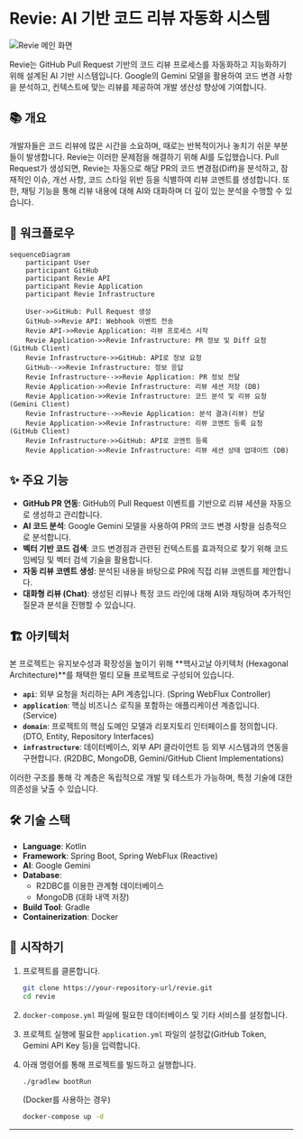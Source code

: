 # Revie: AI 기반 코드 리뷰 자동화 시스템

![Revie 메인 화면](https://github.com/user-attachments/assets/e5de2695-fc99-48ec-b23e-e0539cafda0d)

Revie는 GitHub Pull Request 기반의 코드 리뷰 프로세스를 자동화하고 지능화하기 위해 설계된 AI 기반 시스템입니다. Google의 Gemini 모델을 활용하여 코드 변경 사항을 분석하고, 컨텍스트에 맞는 리뷰를 제공하여 개발 생산성 향상에 기여합니다.

## 📚 개요

개발자들은 코드 리뷰에 많은 시간을 소요하며, 때로는 반복적이거나 놓치기 쉬운 부분들이 발생합니다. Revie는 이러한 문제점을 해결하기 위해 AI를 도입했습니다. Pull Request가 생성되면, Revie는 자동으로 해당 PR의 코드 변경점(Diff)을 분석하고, 잠재적인 이슈, 개선 사항, 코드 스타일 위반 등을 식별하여 리뷰 코멘트를 생성합니다. 또한, 채팅 기능을 통해 리뷰 내용에 대해 AI와 대화하며 더 깊이 있는 분석을 수행할 수 있습니다.

## 📝 워크플로우

```mermaid
sequenceDiagram
    participant User
    participant GitHub
    participant Revie API
    participant Revie Application
    participant Revie Infrastructure

    User->>GitHub: Pull Request 생성
    GitHub->>Revie API: Webhook 이벤트 전송
    Revie API->>Revie Application: 리뷰 프로세스 시작
    Revie Application->>Revie Infrastructure: PR 정보 및 Diff 요청 (GitHub Client)
    Revie Infrastructure->>GitHub: API로 정보 요청
    GitHub-->>Revie Infrastructure: 정보 응답
    Revie Infrastructure-->>Revie Application: PR 정보 전달
    Revie Application->>Revie Infrastructure: 리뷰 세션 저장 (DB)
    Revie Application->>Revie Infrastructure: 코드 분석 및 리뷰 요청 (Gemini Client)
    Revie Infrastructure-->>Revie Application: 분석 결과(리뷰) 전달
    Revie Application->>Revie Infrastructure: 리뷰 코멘트 등록 요청 (GitHub Client)
    Revie Infrastructure->>GitHub: API로 코멘트 등록
    Revie Application->>Revie Infrastructure: 리뷰 세션 상태 업데이트 (DB)
```

## ✨ 주요 기능

- **GitHub PR 연동**: GitHub의 Pull Request 이벤트를 기반으로 리뷰 세션을 자동으로 생성하고 관리합니다.
- **AI 코드 분석**: Google Gemini 모델을 사용하여 PR의 코드 변경 사항을 심층적으로 분석합니다.
- **벡터 기반 코드 검색**: 코드 변경점과 관련된 컨텍스트를 효과적으로 찾기 위해 코드 임베딩 및 벡터 검색 기술을 활용합니다.
- **자동 리뷰 코멘트 생성**: 분석된 내용을 바탕으로 PR에 직접 리뷰 코멘트를 제안합니다.
- **대화형 리뷰 (Chat)**: 생성된 리뷰나 특정 코드 라인에 대해 AI와 채팅하며 추가적인 질문과 분석을 진행할 수 있습니다.

## 🏗️ 아키텍처

본 프로젝트는 유지보수성과 확장성을 높이기 위해 **헥사고날 아키텍처 (Hexagonal Architecture)**를 채택한 멀티 모듈 프로젝트로 구성되어 있습니다.

- **`api`**: 외부 요청을 처리하는 API 계층입니다. (Spring WebFlux Controller)
- **`application`**: 핵심 비즈니스 로직을 포함하는 애플리케이션 계층입니다. (Service)
- **`domain`**: 프로젝트의 핵심 도메인 모델과 리포지토리 인터페이스를 정의합니다. (DTO, Entity, Repository Interfaces)
- **`infrastructure`**: 데이터베이스, 외부 API 클라이언트 등 외부 시스템과의 연동을 구현합니다. (R2DBC, MongoDB, Gemini/GitHub Client Implementations)

이러한 구조를 통해 각 계층은 독립적으로 개발 및 테스트가 가능하며, 특정 기술에 대한 의존성을 낮출 수 있습니다.

## 🛠️ 기술 스택

- **Language**: Kotlin
- **Framework**: Spring Boot, Spring WebFlux (Reactive)
- **AI**: Google Gemini
- **Database**:
  - R2DBC를 이용한 관계형 데이터베이스
  - MongoDB (대화 내역 저장)
- **Build Tool**: Gradle
- **Containerization**: Docker

## 🚀 시작하기

1.  프로젝트를 클론합니다.
    ```bash
    git clone https://your-repository-url/revie.git
    cd revie
    ```

2.  `docker-compose.yml` 파일에 필요한 데이터베이스 및 기타 서비스를 설정합니다.

3.  프로젝트 실행에 필요한 `application.yml` 파일의 설정값(GitHub Token, Gemini API Key 등)을 입력합니다.

4.  아래 명령어를 통해 프로젝트를 빌드하고 실행합니다.
    ```bash
    ./gradlew bootRun
    ```
    (Docker를 사용하는 경우)
    ```bash
    docker-compose up -d
    ```

---